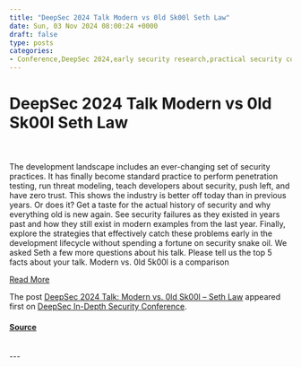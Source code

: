 ```yaml
---
title: "DeepSec 2024 Talk Modern vs 0ld Sk00l Seth Law"
date: Sun, 03 Nov 2024 08:00:24 +0000
draft: false
type: posts
categories: 
- Conference,DeepSec 2024,early security research,practical security controls,security issues,Talk,the ware report
---
```

# DeepSec 2024 Talk Modern vs 0ld Sk00l Seth Law

<br/>

<br/>
The development landscape includes an ever-changing set of security practices. It has finally become standard practice to perform penetration testing, run threat modeling, teach developers about security, push left, and have zero trust. This shows the industry is better off today than in previous years. Or does it? Get a taste for the actual history of security and why everything old is new again. See security failures as they existed in years past and how they still exist in modern examples from the last year. Finally, explore the strategies that effectively catch these problems early in the development lifecycle without spending a fortune on security snake oil. We asked Seth a few more questions about his talk. Please tell us the top 5 facts about your talk. Modern vs. 0ld 5k00l is a comparison

[Read More](https://blog.deepsec.net/deepsec-2024-talk-modern-vs-0ld-sk00l-seth-law/)

The post [DeepSec 2024 Talk: Modern vs. 0ld Sk00l – Seth Law](https://blog.deepsec.net/deepsec-2024-talk-modern-vs-0ld-sk00l-seth-law/) appeared first on [DeepSec In-Depth Security Conference](https://blog.deepsec.net).

#### [Source](https://blog.deepsec.net/deepsec-2024-talk-modern-vs-0ld-sk00l-seth-law/)

<br/>
---
